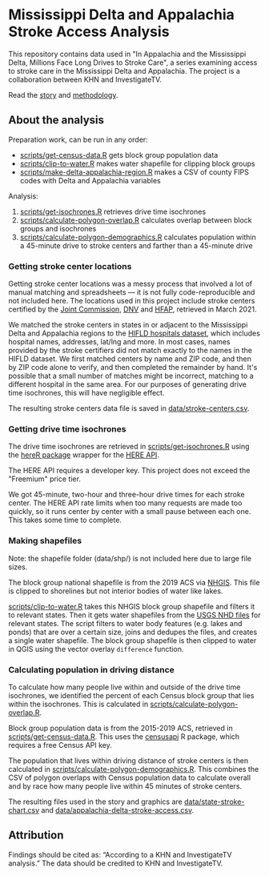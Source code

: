 # Mississippi Delta and Appalachia Stroke Access Analysis

This repository contains data used in "In Appalachia and the Mississippi Delta, Millions Face Long Drives to Stroke Care", a series examining access to stroke care in the Mississippi Delta and Appalachia. The project is a collaboration between KHN and InvestigateTV.

Read the [story](link) and [methodology](https://khn.org/news/article/methodology-how-we-reported-on-rural-stroke-care/).

## About the analysis
Preparation work, can be run in any order:
* [scripts/get-census-data.R](scripts/get-census-data.R) gets block group population data
* [scripts/clip-to-water.R](scripts/clip-to-water.R) makes water shapefile for clipping block groups
* [scripts/make-delta-appalachia-region.R](scripts/make-delta-appalachia-region.R) makes a CSV of county FIPS codes with Delta and Appalachia variables

Analysis:
1. [scripts/get-isochrones.R](scripts/get-isochrones.R) retrieves drive time isochrones
2. [scripts/calculate-polygon-overlap.R](scripts/calculate-polygon-overlap.R) calculates overlap between block groups and isochrones
3. [scripts/calculate-polygon-demographics.R](scripts/calculate-polygon-demographics.R) calculates population within a 45-minute drive to stroke centers and farther than a 45-minute drive

### Getting stroke center locations
Getting stroke center locations was a messy process that involved a lot of manual matching and spreadsheets ― it is not fully code-reproducible and not included here. The locations used in this project include stroke centers certified by the [Joint Commission](https://www.qualitycheck.org/data-download/), [DNV](https://www.dnvglhealthcare.com/hospitals?search_type=and&q=&c=&c=&c=&c=&prSubmit=Search) and [HFAP](https://www.hfap.org/search-facilities/), retrieved in March 2021.

We matched the stroke centers in states in or adjacent to the Mississippi Delta and Appalachia regions to the [HIFLD hospitals dataset](https://hifld-geoplatform.opendata.arcgis.com/datasets/hospitals/data), which includes hospital names, addresses, lat/lng and more. In most cases, names provided by the stroke certifiers did not match exactly to the names in the HIFLD dataset. We first matched centers by name and ZIP code, and then by ZIP code alone to verify, and then completed the remainder by hand. It's possible that a small number of matches might be incorrect, matching to a different hospital in the same area. For our purposes of generating drive time isochrones, this will have negligible effect.

The resulting stroke centers data file is saved in [data/stroke-centers.csv](data/stroke-centers.csv).

### Getting drive time isochrones
The drive time isochrones are retrieved in [scripts/get-isochrones.R](scripts/get-isochrones.R) using the [hereR package](https://munterfinger.github.io/hereR/) wrapper for the [HERE API](https://developer.here.com/documentation/isoline-routing-api/8.4.0/api-reference-swagger.html).

The HERE API requires a developer key. This project does not exceed the "Freemium" price tier.

We got 45-minute, two-hour and three-hour drive times for each stroke center. The HERE API rate limits when too many requests are made too quickly, so it runs center by center with a small pause between each one. This takes some time to complete.

### Making shapefiles
Note: the shapefile folder (data/shp/) is not included here due to large file sizes.

The block group national shapefile is from the 2019 ACS via [NHGIS](https://www.nhgis.org/). This file is clipped to shorelines but not interior bodies of water like lakes.

[scripts/clip-to-water.R](scripts/clip-to-water.R) takes this NHGIS block group shapefile and filters it to relevant states. Then it gets water shapefiles from the [USGS NHD files](https://www.usgs.gov/core-science-systems/ngp/national-hydrography/access-national-hydrography-products) for relevant states. The script filters to water body features (e.g. lakes and ponds) that are over a certain size, joins and dedupes the files, and creates a single water shapefile. The block group shapefile is then clipped to water in QGIS using the vector overlay `difference` function.

### Calculating population in driving distance

To calculate how many people live within and outside of the drive time isochrones, we identified the percent of each Census block group that lies within the isochrones. This is calculated in [scripts/calculate-polygon-overlap.R](scripts/calculate-polygon-overlap.R).

Block group population data is from the 2015-2019 ACS, retrieved in [scripts/get-census-data.R](scripts/get-census-data.R). This uses the [censusapi](https://github.com/hrecht/censusapi) R package, which requires a free Census API key.

The population that lives within driving distance of stroke centers is then calculated in [scripts/calculate-polygon-demographics.R](scripts/calculate-polygon-demographics.R). This combines the CSV of polygon overlaps with Census population data to calculate overall and by race how many people live within 45 minutes of stroke centers.

The resulting files used in the story and graphics are [data/state-stroke-chart.csv](data/state-stroke-chart.csv) and [data/appalachia-delta-stroke-access.csv](data/appalachia-delta-stroke-access.csv).

## Attribution
Findings should be cited as: “According to a KHN and InvestigateTV analysis.” The data should be credited to KHN and InvestigateTV.
